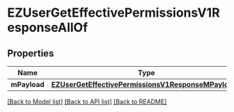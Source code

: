 # EZUserGetEffectivePermissionsV1ResponseAllOf

## Properties
Name | Type | Description | Notes
------------ | ------------- | ------------- | -------------
**mPayload** | [**EZUserGetEffectivePermissionsV1ResponseMPayload***](EZUserGetEffectivePermissionsV1ResponseMPayload.md) |  | 

[[Back to Model list]](../README.md#documentation-for-models) [[Back to API list]](../README.md#documentation-for-api-endpoints) [[Back to README]](../README.md)


